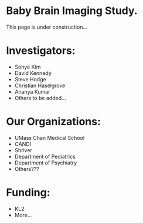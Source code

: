 
# Baby Brain Imaging Study.  
This page is under construction...

# Investigators:
* Sohye Kim
* David Kennedy
* Steve Hodge
* Christian Haselgrove
* Ananya Kumar
* Others to be added...

# Our Organizations:
* UMass Chan Medical School
* CANDI
* Shriver
* Department of Pediatrics
* Department of Psychiatry
* Others???


# Funding:
* KL2
* More...


<!--

**Here are some more ideas to get you started:**

🙋‍♀️ A short introduction - what is your organization all about?
🌈 Contribution guidelines - how can the community get involved?
👩‍💻 Useful resources - where can the community find your docs? Is there anything else the community should know?
🍿 Fun facts - what does your team eat for breakfast?
🧙 Remember, you can do mighty things with the power of [Markdown](https://docs.github.com/github/writing-on-github/getting-started-with-writing-and-formatting-on-github/basic-writing-and-formatting-syntax)
-->
